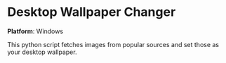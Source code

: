 # Desktop Wallpaper Changer

**Platform**: Windows

This python script fetches images from popular sources and set those as your desktop wallpaper.

